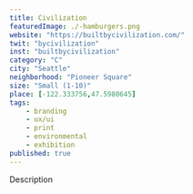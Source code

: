 ```yaml
---
title: Civilization
featuredImage: ./-hamburgers.png
website: "https://builtbycivilization.com/"
twit: "bycivilization"
inst: "builtbycivilization"
category: "C"
city: "Seattle"
neighborhood: "Pioneer Square"
size: "Small (1-10)"
place: [-122.333756,47.5980645]
tags:
    - branding
    - ux/ui
    - print
    - environmental
    - exhibition
published: true
---
```


Description
